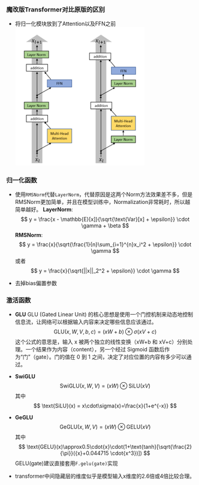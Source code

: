 ### 魔改版Transformer对比原版的区别

- 将归一化模块放到了Attention以及FFN之前
  <img src="1.png" alt="1" style="zoom: 50%;" />



### 归一化函数

- 使用`RMSNorm`代替`LayerNorm`，代替原因是这两个Norm方法效果差不多，但是RMSNorm更加简单，并且在模型训练中，Normalization非常耗时，所以越简单越好。
  **LayerNorm**:
  $$
  y = \frac{x - \mathbb{E}[x]}{\sqrt{\text{Var}[x] + \epsilon}} \cdot \gamma + \beta
  $$
  **RMSNorm**:
  $$
  y = \frac{x}{\sqrt{\frac{1}{n}\sum_{i=1}^{n}x_i^2 + \epsilon}} \cdot \gamma
  $$
  或者
  $$
  y = \frac{x}{\sqrt{||x||_2^2 + \epsilon}} \cdot \gamma
  $$

- 去掉bias偏置参数



### 激活函数

- **GLU**
  GLU (Gated Linear Unit) 的核心思想是使用一个门控机制来动态地控制信息流，让网络可以根据输入内容来决定哪些信息应该通过。
  $$
  \text{GLU}(x, W, V, b, c) = (xW + b)\otimes \sigma(xV + c)
  $$
  这个公式的意思是，输入 x 被两个独立的线性变换（xW+b 和 xV+c）分别处理。一个结果作为内容（content），另一个经过 Sigmoid 函数后作为“门”（gate）。门的值在 0 到 1 之间，决定了对应位置的内容有多少可以通过。

- **SwiGLU**
  $$
  \text{SwiGLU}(x, W, V) = (xW) \otimes \text{SiLU}(xV)
  $$
  其中
  $$
  \text{SiLU}(x) = x\cdot\sigma(x)=\frac{x}{1+e^{-x}}
  $$

- **GeGLU**
  $$
  \text{GeGLU}(x, W, V) = (xW) \otimes \text{GELU}(xV)
  $$
  其中
  $$
  \text{GELU}(x)\approx0.5\cdot{x}\cdot(1+\text{tanh}[\sqrt{\frac{2}{\pi}}({x}+0.044715 \cdot{x^3})])
  $$
  GELU(gate)建议直接套用`F.gelu(gate)`实现



- transformer中间隐藏层的维度似乎是模型输入x维度的2.6倍或4倍比较合理。